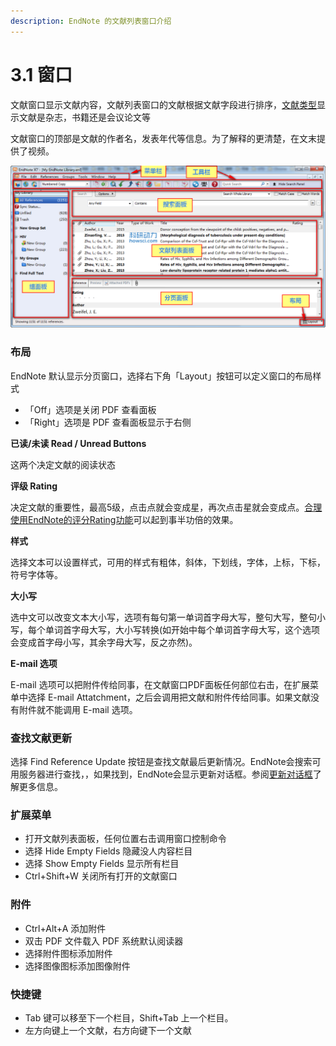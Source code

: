 ```yaml
---
description: EndNote 的文献列表窗口介绍
---
```


# 3.1 窗口

文献窗口显示文献内容，文献列表窗口的文献根据文献字段进行排序，[文献类型](../Appendices/List_of_Reference_Types.htm)显示文献是杂志，书籍还是会议论文等

文献窗口的顶部是文献的作者名，发表年代等信息。为了解释的更清楚，在文末提供了视频。

![EndNote &#x6587;&#x732E;&#x5217;&#x8868;&#x7A97;&#x53E3;](../.gitbook/assets/library-window.png)

### 布局

EndNote 默认显示分页窗口，选择右下角「Layout」按钮可以定义窗口的布局样式

* 「Off」选项是关闭 PDF 查看面板
* 「Right」选项是 PDF 查看面板显示于右侧

**已读/未读 Read / Unread Buttons**

这两个决定文献的阅读状态

**评级 Rating**

决定文献的重要性，最高5级，点击点就会变成星，再次点击星就会变成点。[合理使用EndNote的评分Rating功能](https://www.howsci.com/endnote-rating.html)可以起到事半功倍的效果。

**样式**

选择文本可以设置样式，可用的样式有粗体，斜体，下划线，字体，上标，下标，符号字体等。

**大小写**

选中文可以改变文本大小写，选项有每句第一单词首字母大写，整句大写，整句小写，每个单词首字母大写，大小写转换\(如开始中每个单词首字母大写，这个选项会变成首字母小写，其余字母大写，反之亦然\)。

**E-mail 选项**

E-mail 选项可以把附件传给同事，在文献窗口PDF面板任何部位右击，在扩展菜单中选择 E-mail Attatchment，之后会调用把文献和附件传给同事。如果文献没有附件就不能调用 E-mail 选项。

### 查找文献更新

选择 Find Reference Update 按钮是查找文献最后更新情况。EndNote会搜索可用服务器进行查找，，如果找到，EndNote会显示更新对话框。参阅[更新对话框](Find_Reference_Updates.htm)了解更多信息。

### 扩展菜单

* 打开文献列表面板，任何位置右击调用窗口控制命令
* 选择 Hide Empty Fields 隐藏没人内容栏目
* 选择 Show Empty Fields 显示所有栏目
* Ctrl+Shift+W 关闭所有打开的文献窗口

### 附件

* Ctrl+Alt+A 添加附件
* 双击 PDF 文件载入 PDF 系统默认阅读器
* 选择附件图标添加附件
* 选择图像图标添加图像附件

### 快捷键

* Tab 键可以移至下一个栏目，Shift+Tab 上一个栏目。
* 左方向键上一个文献，右方向键下一个文献

